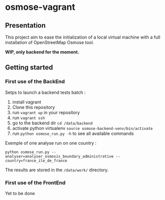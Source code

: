 # osmose-vagrant

## Presentation
This project aim to ease the initialization of a local virtual machine with a full installation of OpenStreetMap Osmose tool.

**WIP, only backend for the moment.**

## Getting started
### First use of the BackEnd
Setps to launch a backend tests batch :
1. install vagrant
2. Clone this repository
3. run `vagrant up` in your repository
4. run `vagrant ssh`
5. go to the backend dir `cd /data/backend`
6. activate python virtualenv `source osmose-backend-venv/bin/activate`
7. run `python osmose_run.py -h` to see all available commands

Exemple of one analyse run on one country :

`python osmose_run.py --analyser=analyser_osmosis_boundary_administrative --country=france_ile_de_france`

The results are stored in the `/data/work/` directory.

### First use of the FrontEnd
Yet to be done
